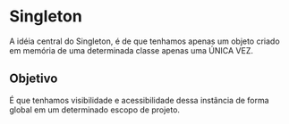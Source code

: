 # Singleton

A idéia central do Singleton, é de que tenhamos apenas um objeto criado em memória de uma determinada classe apenas uma ÚNICA VEZ. 

## Objetivo 

É que tenhamos visibilidade e acessibilidade dessa instância de forma global em um determinado escopo de projeto.